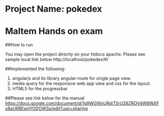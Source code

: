 # Project Name: pokedex
# Maltem Hands on exam


##How to run

You may open the project directly on your htdocs apache. Please see sample local link below
http://localhost/pokedex/#/

##Implemented the following:
1. angularjs and its library angular-route for single page view.
2. media query for the responsive web app view and css for the layout.
3. HTML5 for the progressbar

##Please see link below for the manual
https://docs.google.com/document/d/1g9WGWxURdjT5rU26ZROV4W8lNXFx8aU6BEwnYODOWSs/edit?usp=sharing
